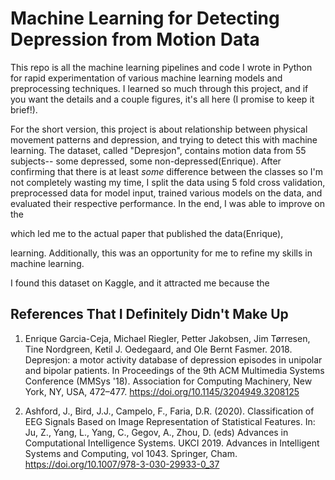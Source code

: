 # Machine Learning for Detecting Depression from Motion Data

This repo is all the machine learning pipelines and code I wrote in Python for rapid experimentation of various machine learning models and preprocessing techniques. 
I learned so much through this project, and if you want the details and a couple figures, it's all here (I promise to keep it brief!).

For the short version, this project is about relationship between physical movement patterns and depression, and trying to detect this with machine learning. The dataset, called "Depresjon", contains motion data from 55 subjects-- some depressed, some non-depressed(Enrique). After confirming that there is at least *some* difference between the classes so I'm not completely wasting my time, I split the data using 5 fold cross validation, preprocessed data for model input, trained various models on the data, and evaluated their respective performance. In the end, I was able to improve on the 

which led me to the actual paper that published the data(Enrique),  

learning. Additionally, this was an opportunity for me to refine my skills in machine learning.


I found this dataset on Kaggle, and it attracted me because the 

## References That I Definitely Didn't Make Up

1. Enrique Garcia-Ceja, Michael Riegler, Petter Jakobsen, Jim Tørresen, Tine Nordgreen, Ketil J. Oedegaard, and Ole Bernt Fasmer. 2018. Depresjon: a motor activity database of depression episodes in unipolar and bipolar patients. In Proceedings of the 9th ACM Multimedia Systems Conference (MMSys '18). Association for Computing Machinery, New York, NY, USA, 472–477. https://doi.org/10.1145/3204949.3208125

2. Ashford, J., Bird, J.J., Campelo, F., Faria, D.R. (2020). Classification of EEG Signals Based on Image Representation of Statistical Features. In: Ju, Z., Yang, L., Yang, C., Gegov, A., Zhou, D. (eds) Advances in Computational Intelligence Systems. UKCI 2019. Advances in Intelligent Systems and Computing, vol 1043. Springer, Cham. https://doi.org/10.1007/978-3-030-29933-0_37
